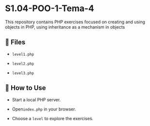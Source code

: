 # S1.04-POO-1-Tema-4

This repository contains PHP exercises focused on creating and using objects in PHP, using inheritance as a mechanism in objects

## 📁 Files

- `level1.php`

- `level2.php`

- `level3.php`

## 🚀 How to Use

- Start a local PHP server.

- Open`index.php` in your browser.

- Choose a `level` to explore the exercises.
